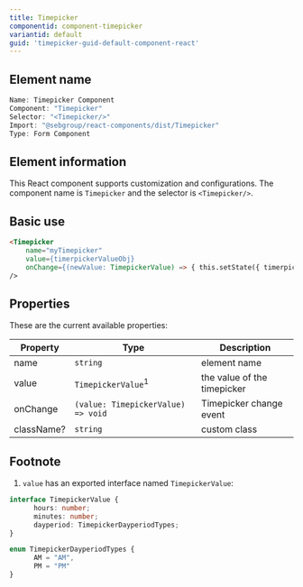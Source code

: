 ```yaml
---
title: Timepicker
componentid: component-timepicker
variantid: default
guid: 'timepicker-guid-default-component-react'
---
```


## Element name
```javascript
Name: Timepicker Component
Component: "Timepicker"
Selector: "<Timepicker/>"
Import: "@sebgroup/react-components/dist/Timepicker"
Type: Form Component
```

## Element information 
This React component supports customization and configurations. The component name is `Timepicker` and the selector is `<Timepicker/>`.

## Basic use
```html
<Timepicker
    name="myTimepicker"
    value={timerpickerValueObj}
    onChange={(newValue: TimepickerValue) => { this.setState({ timerpickerValue: { ...newValue } }); }}
/>
```

## Properties
These are the current available properties:

| Property   | Type                               | Description                  |
| ---------- | ---------------------------------- | --------------------------- |
| name       | `string`                           | element name                |
| value      | `TimepickerValue`<sup>1</sup>       | the value of the timepicker |
| onChange   | `(value: TimepickerValue) => void` | Timepicker change event     |
| className? | `string`                           | custom class                |

## Footnote
1. `value` has an exported interface named `TimepickerValue`:
```typescript
interface TimepickerValue {
      hours: number;
      minutes: number;
      dayperiod: TimepickerDayperiodTypes;
}
```
```typescript
enum TimepickerDayperiodTypes {
      AM = "AM",
      PM = "PM"
}
```